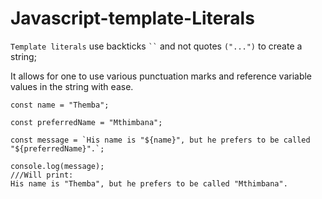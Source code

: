 # Javascript-template-Literals

`Template literals` use backticks  ` `` ` and not quotes `("...")` to create a string;

It allows for one to use various punctuation marks and reference variable values in the string with ease.

```
const name = "Themba";

const preferredName = "Mthimbana";

const message = `His name is "${name}", but he prefers to be called "${preferredName}".`;

console.log(message);
///Will print:
His name is "Themba", but he prefers to be called "Mthimbana".
```
